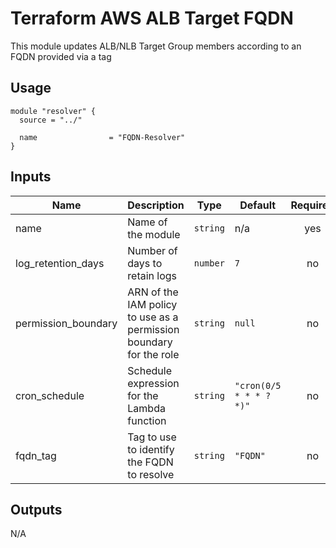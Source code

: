 # Terraform AWS ALB Target FQDN

This module updates ALB/NLB Target Group members according to an FQDN provided via a tag

## Usage

```hcl
module "resolver" {
  source = "../"

  name                = "FQDN-Resolver"
}
```

## Inputs

| Name | Description | Type | Default | Required |
|------|-------------|------|---------|:--------:|
| name | Name of the module | `string` | n/a | yes |
| log\_retention\_days | Number of days to retain logs | `number` | `7` | no |
| permission\_boundary | ARN of the IAM policy to use as a permission boundary for the role | `string` | `null` | no |
| cron\_schedule | Schedule expression for the Lambda function | `string` | `"cron(0/5 * * * ? *)"` | no |
| fqdn_tag | Tag to use to identify the FQDN to resolve | `string` | `"FQDN"` | no |

## Outputs

N/A
